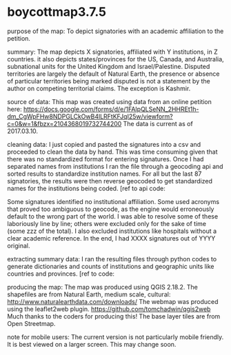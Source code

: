 # boycottmap3.7.5

purpose of the map:
To depict signatories with an academic affiliation to the petition.

summary:
The map depicts X signatories, affiliated with Y institutions, in Z countries. it also depicts states/provinces for the US, Canada,
and Australia, subnational units for the United Kingdom and Israel/Palestine. Disputed territories are largely the default of 
Natural Earth, the presence or absence of particular territories being marked disputed is not a statement by the author on competing 
territorial claims. The exception is Kashmir.

source of data:
This map was created using data from an online petition here: 
https://docs.google.com/forms/d/e/1FAIpQLSeNN_2HHREt1h-dm_CgWpFHw8NDPGLCkOwB4lLRFtKFJqI25w/viewform?c=0&w=1&fbzx=2104368019732744200
The data is current as of 2017.03.10.

cleaning data:
I just copied and pasted the signatures into a csv and proceeded to clean the data by hand. This was time consuming given that there was 
no standardized format for entering signatures. Once I had separated names from institutions I ran the file through a geocoding api and 
sorted results to standardize institution names. For all but the last 87 signatories, the results were then reverse geocoded to get 
standardized names for the institutions being coded.
[ref to api code: 

Some signatures identified no institutional affiliation. Some used acronyms that proved too ambiguous to geocode, as the engine
would erroneously default to the wrong part of the world. I was able to resolve some of these laboriously line by line; others were 
excluded only for the sake of time (some zzz of the total). I also excluded institutions like hospitals without a clear academic 
reference. In the end, I had XXXX signatures out of YYYY original.

extracting summary data:
I ran the resulting files through python codes to generate dictionaries and counts of institutions and geographic units like 
countries and provinces.
[ref to code: 

producing the map:
The map was produced using QGIS 2.18.2. The shapefiles are from Natural Earth, medium scale, 
cultural: http://www.naturalearthdata.com/downloads/
The webmap was produced using the leaflet2web plugin. https://github.com/tomchadwin/qgis2web
Much thanks to the coders for producing this!
The base layer tiles are from Open Streetmap.

note for mobile users:
The current version is not particularly mobile friendly. It is best viewed on a larger screen. This may change soon.





